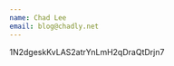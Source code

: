 ```yaml
---
name: Chad Lee
email: blog@chadly.net
---
```


<span class="bitcoin">1N2dgeskKvLAS2atrYnLmH2qDraQtDrjn7</span>